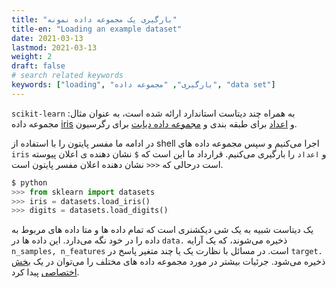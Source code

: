 ```yaml
---
title: "بارگیری یک مجموعه داده نمونه"
title-en: "Loading an example dataset"
date: 2021-03-13
lastmod: 2021-03-13
weight: 2
draft: false
# search related keywords
keywords: ["loading", "بارگیری", "مجموعه داده", "data set"]
---
```


`scikit-learn` به همراه چند دیتاست استاندارد ارائه شده است،
به عنوان مثال: مجموعه داده [iris](https://en.wikipedia.org/wiki/Iris_flower_data_set) و [اعداد](https://archive.ics.uci.edu/ml/datasets/Pen-Based+Recognition+of+Handwritten+Digits) برای
طبقه بندی و [مجموعه داده دیابت](https://www4.stat.ncsu.edu/~boos/var.select/diabetes.html) برای رگرسیون.

در ادامه ما مفسر پایتون را با استفاده از shell اجرا می‌کنیم
و سپس مجموعه داده های `iris`  و `اعداد` را بارگیری می‌کنیم.
قرارداد ما این است که `$` نشان دهنده ی اعلان پیوسته است درحالی که  `<<<` نشان دهنده اعلان مفسر پایتون است.


```python
$ python
>>> from sklearn import datasets
>>> iris = datasets.load_iris()
>>> digits = datasets.load_digits()
```

یک دیتاست شبیه به یک شی دیکشنری است که تمام داده ها و متا داده های مربوط به داده را در خود نگه می‌دارد. این داده ها در
`data.`
ذخیره می‌شوند، که یک آرایه
`n_samples, n_features`
است.
در مسائل با نظارت یک یا چند متغیر پاسخ در
`target.`
ذخیره می‌شود.
جرئیات بیشتر در مورد مجموعه داده های مختلف را می‌توان در یک
[بخش اختصاصی](https://scikit-learn.org/stable/datasets.html#datasets)
پیدا کرد.



